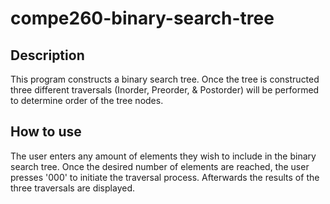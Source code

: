 # compe260-binary-search-tree

## Description 
This program constructs a binary search tree. Once the tree is constructed three different traversals (Inorder, Preorder, & Postorder) will be performed to determine order of the tree nodes.

## How to use
The user enters any amount of elements they wish to include in the binary search tree. Once the desired number of elements are reached, the user presses '000' to initiate the traversal process. Afterwards the results of the three traversals are displayed. 
